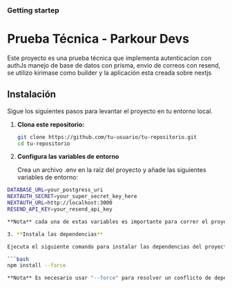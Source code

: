 ### Getting startep 

# Prueba Técnica - Parkour Devs

Este proyecto es una prueba técnica que implementa autenticacíon con authJs manejo de base de datos con prisma, envio de correos con resend, se utilizo kirimase como builder y la aplicación esta creada sobre nextjs

## Instalación

Sigue los siguientes pasos para levantar el proyecto en tu entorno local.

1. **Clona este repositorio:**

   ```bash
   git clone https://github.com/tu-usuario/tu-repositorio.git
   cd tu-repositorio


2. **Configura las variables de entorno**

   Crea un archivo .env en la raíz del proyecto y añade las siguientes variables de entorno:
   
  ```bash
DATABASE_URL=your_postgress_uri
NEXTAUTH_SECRET=your_super_secret_key_here
NEXTAUTH_URL=http://localhost:3000
RESEND_API_KEY=your_resend_api_key

**Nota** cada una de estas variables es importante para correr el proyecto

3. **Instala las dependencias**

Ejecuta el siguiente comando para instalar las dependencias del proyecto:

```bash
npm install --force

**Nota** Es necesario usar "--force" para resolver un conflicto de dependencias.




